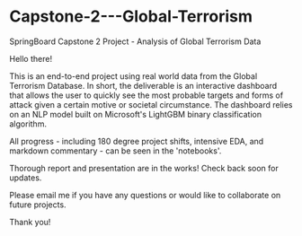 # Capstone-2---Global-Terrorism
 SpringBoard Capstone 2 Project - Analysis of Global Terrorism Data

 Hello there!

 This is an end-to-end project using real world data from the Global Terrorism Database. 
 In short, the deliverable is an interactive dashboard that allows the user to quickly see the most probable targets and forms of attack given a certain motive or societal circumstance. 
 The dashboard relies on an NLP model built on Microsoft's LightGBM binary classification algorithm. 

All progress - including 180 degree project shifts, intensive EDA, and markdown commentary - can be seen in the 'notebooks'.

Thorough report and presentation are in the works! Check back soon for updates.

 Please email me if you have any questions or would like to collaborate on future projects.

 Thank you!
